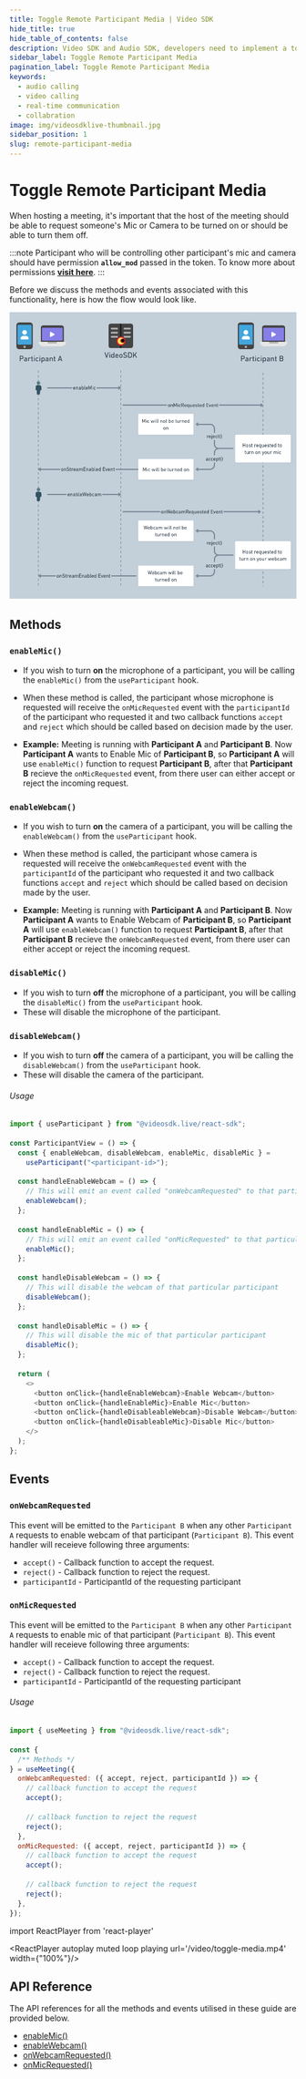 ```yaml
---
title: Toggle Remote Participant Media | Video SDK
hide_title: true
hide_table_of_contents: false
description: Video SDK and Audio SDK, developers need to implement a token server. This requires efforts on both the front-end and backend.
sidebar_label: Toggle Remote Participant Media
pagination_label: Toggle Remote Participant Media
keywords:
  - audio calling
  - video calling
  - real-time communication
  - collabration
image: img/videosdklive-thumbnail.jpg
sidebar_position: 1
slug: remote-participant-media
---
```


# Toggle Remote Participant Media

When hosting a meeting, it's important that the host of the meeting should be able to request someone's Mic or Camera to be turned on or should be able to turn them off.

:::note
Participant who will be controlling other participant's mic and camera should have permission **`allow_mod`** passed in the token. To know more about permissions [**visit here**](/react/guide/video-and-audio-calling-api-sdk/authentication-and-token).
:::

Before we discuss the methods and events associated with this functionality, here is how the flow would look like.

![img1](../../../../../static/img/toggle-remote-media.png)

## Methods

### `enableMic()`

- If you wish to turn **on** the microphone of a participant, you will be calling the `enableMic()` from the `useParticipant` hook.

- When these method is called, the participant whose microphone is requested will receive the `onMicRequested` event with the `participantId` of the participant who requested it and two callback functions `accept` and `reject` which should be called based on decision made by the user.

- **Example:** Meeting is running with **Participant A** and **Participant B**. Now **Participant A** wants to Enable Mic of **Participant B**, so **Participant A** will use `enableMic()` function to request **Participant B**, after that **Participant B** recieve the `onMicRequested` event, from there user can either accept or reject the incoming request.

### `enableWebcam()`

- If you wish to turn **on** the camera of a participant, you will be calling the `enableWebcam()` from the `useParticipant` hook.

- When these method is called, the participant whose camera is requested will receive the `onWebcamRequested` event with the `participantId` of the participant who requested it and two callback functions `accept` and `reject` which should be called based on decision made by the user.

- **Example:** Meeting is running with **Participant A** and **Participant B**. Now **Participant A** wants to Enable Webcam of **Participant B**, so **Participant A** will use `enableWebcam()` function to request **Participant B**, after that **Participant B** recieve the `onWebcamRequested` event, from there user can either accept or reject the incoming request.

### `disableMic()`

- If you wish to turn **off** the microphone of a participant, you will be calling the `disableMic()` from the `useParticipant` hook.
- These will disable the microphone of the participant.

### `disableWebcam()`

- If you wish to turn **off** the camera of a participant, you will be calling the `disableWebcam()` from the `useParticipant` hook.
- These will disable the camera of the participant.

###### Usage

```js
import { useParticipant } from "@videosdk.live/react-sdk";

const ParticipantView = () => {
  const { enableWebcam, disableWebcam, enableMic, disableMic } =
    useParticipant("<participant-id>");

  const handleEnableWebcam = () => {
    // This will emit an event called "onWebcamRequested" to that particular participant
    enableWebcam();
  };

  const handleEnableMic = () => {
    // This will emit an event called "onMicRequested" to that particular participant
    enableMic();
  };

  const handleDisableWebcam = () => {
    // This will disable the webcam of that particular participant
    disableWebcam();
  };

  const handleDisableMic = () => {
    // This will disable the mic of that particular participant
    disableMic();
  };

  return (
    <>
      <button onClick={handleEnableWebcam}>Enable Webcam</button>
      <button onClick={handleEnableMic}>Enable Mic</button>
      <button onClick={handleDisableableWebcam}>Disable Webcam</button>
      <button onClick={handleDisableableMic}>Disable Mic</button>
    </>
  );
};
```

## Events

### `onWebcamRequested`

This event will be emitted to the `Participant B` when any other `Participant A` requests to enable webcam of that participant (`Participant B`). This event handler will receieve following three arguments:

- `accept()` - Callback function to accept the request.
- `reject()` - Callback function to reject the request.
- `participantId` - ParticipantId of the requesting participant

### `onMicRequested`

This event will be emitted to the `Participant B` when any other `Participant A` requests to enable mic of that participant (`Participant B`). This event handler will receieve following three arguments:

- `accept()` - Callback function to accept the request.
- `reject()` - Callback function to reject the request.
- `participantId` - ParticipantId of the requesting participant

###### Usage

```js
import { useMeeting } from "@videosdk.live/react-sdk";

const {
  /** Methods */
} = useMeeting({
  onWebcamRequested: ({ accept, reject, participantId }) => {
    // callback function to accept the request
    accept();

    // callback function to reject the request
    reject();
  },
  onMicRequested: ({ accept, reject, participantId }) => {
    // callback function to accept the request
    accept();

    // callback function to reject the request
    reject();
  },
});
```

import ReactPlayer from 'react-player'

<div style={{textAlign: 'center'}}>

<ReactPlayer autoplay muted loop playing url='/video/toggle-media.mp4' width={"100%"}/>

</div>

## API Reference

The API references for all the methods and events utilised in these guide are provided below.

- [enableMic()](/react/api/sdk-reference/use-participant/methods#enablemic)
- [enableWebcam()](/react/api/sdk-reference/use-participant/methods#enablewebcam)
- [onWebcamRequested()](/react/api/sdk-reference/use-meeting/events#onwebcamrequested)
- [onMicRequested()](/react/api/sdk-reference/use-meeting/events#onmicrequested)
